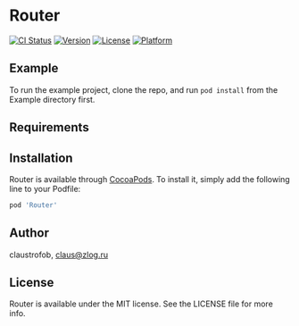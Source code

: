# Router

[![CI Status](http://img.shields.io/travis/claustrofob/Router.svg?style=flat)](https://travis-ci.org/claustrofob/Router)
[![Version](https://img.shields.io/cocoapods/v/Router.svg?style=flat)](http://cocoapods.org/pods/Router)
[![License](https://img.shields.io/cocoapods/l/Router.svg?style=flat)](http://cocoapods.org/pods/Router)
[![Platform](https://img.shields.io/cocoapods/p/Router.svg?style=flat)](http://cocoapods.org/pods/Router)

## Example

To run the example project, clone the repo, and run `pod install` from the Example directory first.

## Requirements

## Installation

Router is available through [CocoaPods](http://cocoapods.org). To install
it, simply add the following line to your Podfile:

```ruby
pod 'Router'
```

## Author

claustrofob, claus@zlog.ru

## License

Router is available under the MIT license. See the LICENSE file for more info.

